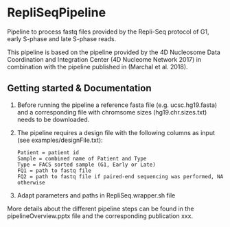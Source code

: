 # RepliSeqPipeline
Pipeline to process fastq files provided by the Repli-Seq protocol of G1, early S-phase and late S-phase reads.

This pipeline is based on the pipeline provided by the 4D Nucleosome Data Coordination and Integration Center (4D Nucleome Network 2017) in combination with the pipeline published in (Marchal et al. 2018). 

## Getting started & Documentation
1) Before running the pipeline a reference fasta file (e.g. ucsc.hg19.fasta) and a corresponding file with chromsome sizes (hg19.chr.sizes.txt) needs to be downloaded.

2) The pipeline requires a design file with the following columns as input (see examples/designFile.txt):

      ```
      Patient = patient id
      Sample = combined name of Patient and Type
      Type = FACS sorted sample (G1, Early or Late)
      FQ1 = path to fastq file
      FQ2 = path to fastq file if paired-end sequencing was performed, NA otherwise
      ```

3) Adapt parameters and paths in RepliSeq.wrapper.sh file

More details about the different pipeline steps can be found in the pipelineOverview.pptx file and the corresponding publication xxx.
